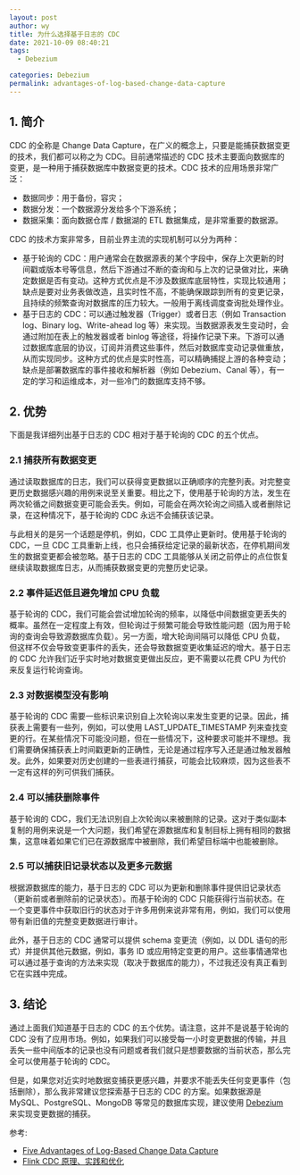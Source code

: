 ```yaml
---
layout: post
author: wy
title: 为什么选择基于日志的 CDC
date: 2021-10-09 08:40:21
tags:
  - Debezium

categories: Debezium
permalink: advantages-of-log-based-change-data-capture
---
```


## 1. 简介

CDC 的全称是 Change Data Capture，在广义的概念上，只要是能捕获数据变更的技术，我们都可以称之为 CDC。目前通常描述的 CDC 技术主要面向数据库的变更，是一种用于捕获数据库中数据变更的技术。CDC 技术的应用场景非常广泛：
- 数据同步：用于备份，容灾；
- 数据分发：一个数据源分发给多个下游系统；
- 数据采集：面向数据仓库 / 数据湖的 ETL 数据集成，是非常重要的数据源。

CDC 的技术方案非常多，目前业界主流的实现机制可以分为两种：
- 基于轮询的 CDC：用户通常会在数据源表的某个字段中，保存上次更新的时间戳或版本号等信息，然后下游通过不断的查询和与上次的记录做对比，来确定数据是否有变动。这种方式优点是不涉及数据库底层特性，实现比较通用；缺点是要对业务表做改造，且实时性不高，不能确保跟踪到所有的变更记录，且持续的频繁查询对数据库的压力较大。一般用于离线调度查询批处理作业。
- 基于日志的 CDC：可以通过触发器（Trigger）或者日志（例如 Transaction log、Binary log、Write-ahead log 等）来实现。当数据源表发生变动时，会通过附加在表上的触发器或者 binlog 等途径，将操作记录下来。下游可以通过数据库底层的协议，订阅并消费这些事件，然后对数据库变动记录做重放，从而实现同步。这种方式的优点是实时性高，可以精确捕捉上游的各种变动；缺点是部署数据库的事件接收和解析器（例如 Debezium、Canal 等），有一定的学习和运维成本，对一些冷门的数据库支持不够。

## 2. 优势

下面是我详细列出基于日志的 CDC 相对于基于轮询的 CDC 的五个优点。

### 2.1 捕获所有数据变更

通过读取数据库的日志，我们可以获得变更数据以正确顺序的完整列表。对完整变更历史数据感兴趣的用例来说至关重要。相比之下，使用基于轮询的方法，发生在两次轮循之间数据变更可能会丢失。例如，可能会在两次轮询之间插入或者删除记录，在这种情况下，基于轮询的 CDC 永远不会捕获该记录。

与此相关的是另一个话题是停机，例如，CDC 工具停止更新时。使用基于轮询的 CDC，一旦 CDC 工具重新上线，也只会捕获给定记录的最新状态，在停机期间发生的数据变更都会被忽略。基于日志的 CDC 工具能够从关闭之前停止的点位恢复继续读取数据库日志，从而捕获数据变更的完整历史记录。

### 2.2 事件延迟低且避免增加 CPU 负载

基于轮询的 CDC，我们可能会尝试增加轮询的频率，以降低中间数据变更丢失的概率。虽然在一定程度上有效，但轮询过于频繁可能会导致性能问题（因为用于轮询的查询会导致源数据库负载）。另一方面，增大轮询间隔可以降低 CPU 负载，但这样不仅会导致变更事件的丢失，还会导致数据变更收集延迟的增大。基于日志的 CDC 允许我们近乎实时地对数据变更做出反应，更不需要以花费 CPU 为代价来反复运行轮询查询。

### 2.3 对数据模型没有影响

基于轮询的 CDC 需要一些标识来识别自上次轮询以来发生变更的记录。因此，捕获表上需要有一些列，例如，可以使用 LAST_UPDATE_TIMESTAMP 列来查找变更的行。在某些情况下可能没问题，但在一些情况下，这种要求可能并不理想。我们需要确保捕获表上时间戳更新的正确性，无论是通过程序写入还是通过触发器触发。此外，如果要对历史创建的一些表进行捕获，可能会比较麻烦，因为这些表不一定有这样的列可供我们捕获。

### 2.4 可以捕获删除事件

基于轮询的 CDC，我们无法识别自上次轮询以来被删除的记录。这对于类似副本复制的用例来说是一个大问题，我们希望在源数据库和复制目标上拥有相同的数据集，这意味着如果它们已在源数据库中被删除，我们希望目标端中也能被删除。

### 2.5 可以捕获旧记录状态以及更多元数据

根据源数据库的能力，基于日志的 CDC 可以为更新和删除事件提供旧记录状态（更新前或者删除前的记录状态）。而基于轮询的 CDC 只能获得行当前状态。在一个变更事件中获取旧行的状态对于许多用例来说非常有用，例如，我们可以使用带有新旧值的完整变更数据进行审计。

此外，基于日志的 CDC 通常可以提供 schema 变更流（例如，以 DDL 语句的形式）并提供其他元数据，例如，事务 ID 或应用特定变更的用户。这些事情通常也可以通过基于查询的方法来实现（取决于数据库的能力），不过我还没有真正看到它在实践中完成。

## 3. 结论

通过上面我们知道基于日志的 CDC 的五个优势。请注意，这并不是说基于轮询的 CDC 没有了应用市场。例如，如果我们可以接受每一小时变更数据的传输，并且丢失一些中间版本的记录也没有问题或者我们就只是想要数据的当前状态，那么完全可以使用基于轮询的 CDC。

但是，如果您对近实时地数据变捕获更感兴趣，并要求不能丢失任何变更事件（包括删除），那么我非常建议您探索基于日志的 CDC 的方案。如果数据源是 MySQL、PostgreSQL、MongoDB 等常见的数据库实现，建议使用 [Debezium](http://smartsi.club/introduction-debezium.html) 来实现变更数据的捕获。

参考:
- [Five Advantages of Log-Based Change Data Capture](https://debezium.io/blog/2018/07/19/advantages-of-log-based-change-data-capture/)
- [Flink CDC 原理、实践和优化](https://mp.weixin.qq.com/s/_khnjLbX56Ud4yYFvHnmkA)
